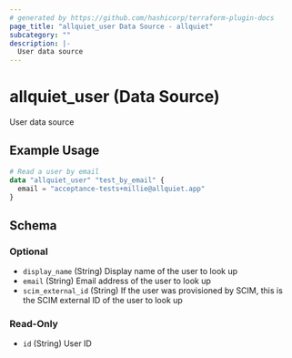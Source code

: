 ```yaml
---
# generated by https://github.com/hashicorp/terraform-plugin-docs
page_title: "allquiet_user Data Source - allquiet"
subcategory: ""
description: |-
  User data source
---
```


# allquiet_user (Data Source)

User data source

## Example Usage

```terraform
# Read a user by email
data "allquiet_user" "test_by_email" {
  email = "acceptance-tests+millie@allquiet.app"
}
```

<!-- schema generated by tfplugindocs -->
## Schema

### Optional

- `display_name` (String) Display name of the user to look up
- `email` (String) Email address of the user to look up
- `scim_external_id` (String) If the user was provisioned by SCIM, this is the SCIM external ID of the user to look up

### Read-Only

- `id` (String) User ID
